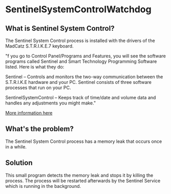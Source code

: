 SentinelSystemControlWatchdog
=============================

## What is Sentinel System Control?
The Sentinel System Control process is installed with the drivers of the MadCatz S.T.R.I.K.E.7 keyboard.

"f you go to Control Panel/Programs and Features, you will see the software programs called Sentinel and Smart Technology Programming Software listed. Here is what they do:

Sentinel – Controls and monitors the two-way communication between the S.T.R.I.K.E hardware and your PC. Sentinel consists of three software processes that run on your PC.

SentinelSystemControl – Keeps track of time/date and volume data and handles any adjustments you might make."

[More information here](http://support.madcatz.com/index.php?/Knowledgebase/Article/View/256)

## What's the problem?
The Sentinel System Control process has a memory leak that occurs once in a while.

## Solution
This small program detects the memory leak and stops it by killing the process. The process will be restarted afterwards by the Sentinel Service which is running in the background.
